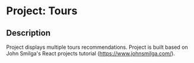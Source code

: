 # Project: Tours

## Description

Project displays multiple tours recommendations. Project is built based on John Smilga's React projects tutorial (https://www.johnsmilga.com/).
